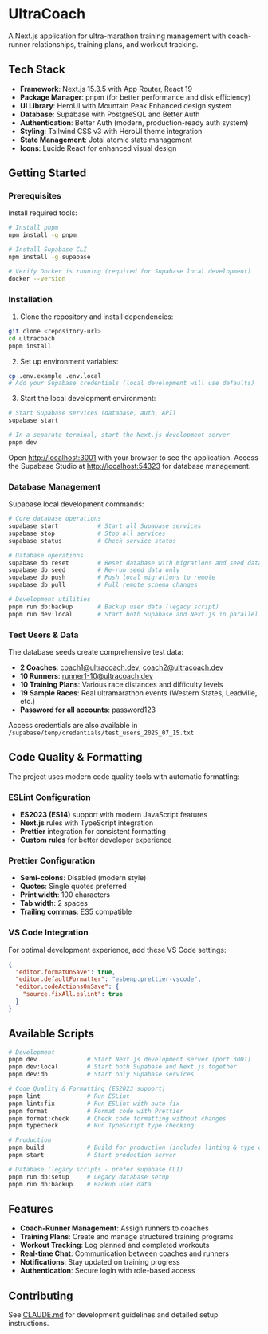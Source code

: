 # UltraCoach

A Next.js application for ultra-marathon training management with coach-runner relationships, training plans, and workout tracking.

## Tech Stack

- **Framework**: Next.js 15.3.5 with App Router, React 19
- **Package Manager**: pnpm (for better performance and disk efficiency)
- **UI Library**: HeroUI with Mountain Peak Enhanced design system
- **Database**: Supabase with PostgreSQL and Better Auth
- **Authentication**: Better Auth (modern, production-ready auth system)
- **Styling**: Tailwind CSS v3 with HeroUI theme integration
- **State Management**: Jotai atomic state management
- **Icons**: Lucide React for enhanced visual design

## Getting Started

### Prerequisites

Install required tools:

```bash
# Install pnpm
npm install -g pnpm

# Install Supabase CLI
npm install -g supabase

# Verify Docker is running (required for Supabase local development)
docker --version
```

### Installation

1. Clone the repository and install dependencies:

```bash
git clone <repository-url>
cd ultracoach
pnpm install
```

2. Set up environment variables:

```bash
cp .env.example .env.local
# Add your Supabase credentials (local development will use defaults)
```

3. Start the local development environment:

```bash
# Start Supabase services (database, auth, API)
supabase start

# In a separate terminal, start the Next.js development server
pnpm dev
```

Open [http://localhost:3001](http://localhost:3001) with your browser to see the application.
Access the Supabase Studio at [http://localhost:54323](http://localhost:54323) for database management.

### Database Management

Supabase local development commands:

```bash
# Core database operations
supabase start           # Start all Supabase services
supabase stop            # Stop all services
supabase status          # Check service status

# Database operations
supabase db reset        # Reset database with migrations and seed data
supabase db seed         # Re-run seed data only
supabase db push         # Push local migrations to remote
supabase db pull         # Pull remote schema changes

# Development utilities
pnpm run db:backup       # Backup user data (legacy script)
pnpm run dev:local       # Start both Supabase and Next.js in parallel
```

### Test Users & Data

The database seeds create comprehensive test data:

- **2 Coaches**: coach1@ultracoach.dev, coach2@ultracoach.dev
- **10 Runners**: runner1-10@ultracoach.dev
- **10 Training Plans**: Various race distances and difficulty levels
- **19 Sample Races**: Real ultramarathon events (Western States, Leadville, etc.)
- **Password for all accounts**: password123

Access credentials are also available in `/supabase/temp/credentials/test_users_2025_07_15.txt`

## Code Quality & Formatting

The project uses modern code quality tools with automatic formatting:

### ESLint Configuration

- **ES2023 (ES14)** support with modern JavaScript features
- **Next.js** rules with TypeScript integration
- **Prettier** integration for consistent formatting
- **Custom rules** for better developer experience

### Prettier Configuration

- **Semi-colons**: Disabled (modern style)
- **Quotes**: Single quotes preferred
- **Print width**: 100 characters
- **Tab width**: 2 spaces
- **Trailing commas**: ES5 compatible

### VS Code Integration

For optimal development experience, add these VS Code settings:

```json
{
  "editor.formatOnSave": true,
  "editor.defaultFormatter": "esbenp.prettier-vscode",
  "editor.codeActionsOnSave": {
    "source.fixAll.eslint": true
  }
}
```

## Available Scripts

```bash
# Development
pnpm dev              # Start Next.js development server (port 3001)
pnpm dev:local        # Start both Supabase and Next.js together
pnpm dev:db           # Start only Supabase services

# Code Quality & Formatting (ES2023 support)
pnpm lint             # Run ESLint
pnpm lint:fix         # Run ESLint with auto-fix
pnpm format           # Format code with Prettier
pnpm format:check     # Check code formatting without changes
pnpm typecheck        # Run TypeScript type checking

# Production
pnpm build            # Build for production (includes linting & type checking)
pnpm start            # Start production server

# Database (legacy scripts - prefer supabase CLI)
pnpm run db:setup     # Legacy database setup
pnpm run db:backup    # Backup user data
```

## Features

- **Coach-Runner Management**: Assign runners to coaches
- **Training Plans**: Create and manage structured training programs
- **Workout Tracking**: Log planned and completed workouts
- **Real-time Chat**: Communication between coaches and runners
- **Notifications**: Stay updated on training progress
- **Authentication**: Secure login with role-based access

## Contributing

See [CLAUDE.md](./CLAUDE.md) for development guidelines and detailed setup instructions.
